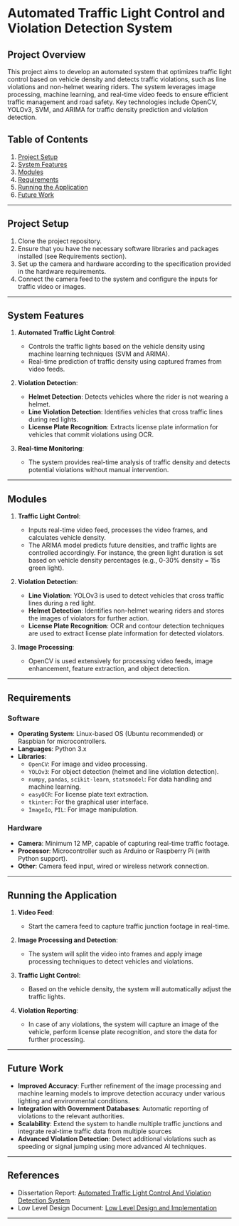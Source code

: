 
# Automated Traffic Light Control and Violation Detection System

## Project Overview

This project aims to develop an automated system that optimizes traffic light control based on vehicle density and detects traffic violations, such as line violations and non-helmet wearing riders. The system leverages image processing, machine learning, and real-time video feeds to ensure efficient traffic management and road safety. Key technologies include OpenCV, YOLOv3, SVM, and ARIMA for traffic density prediction and violation detection.

## Table of Contents
1. [Project Setup](#project-setup)
2. [System Features](#system-features)
3. [Modules](#modules)
4. [Requirements](#requirements)
5. [Running the Application](#running-the-application)
6. [Future Work](#future-work)

---

## Project Setup

1. Clone the project repository.
2. Ensure that you have the necessary software libraries and packages installed (see Requirements section).
3. Set up the camera and hardware according to the specification provided in the hardware requirements.
4. Connect the camera feed to the system and configure the inputs for traffic video or images.

---

## System Features

1. **Automated Traffic Light Control**: 
   - Controls the traffic lights based on the vehicle density using machine learning techniques (SVM and ARIMA).
   - Real-time prediction of traffic density using captured frames from video feeds.
   
2. **Violation Detection**:
   - **Helmet Detection**: Detects vehicles where the rider is not wearing a helmet.
   - **Line Violation Detection**: Identifies vehicles that cross traffic lines during red lights.
   - **License Plate Recognition**: Extracts license plate information for vehicles that commit violations using OCR.

3. **Real-time Monitoring**:
   - The system provides real-time analysis of traffic density and detects potential violations without manual intervention.

---

## Modules

1. **Traffic Light Control**:
   - Inputs real-time video feed, processes the video frames, and calculates vehicle density.
   - The ARIMA model predicts future densities, and traffic lights are controlled accordingly. For instance, the green light duration is set based on vehicle density percentages (e.g., 0-30% density = 15s green light).

2. **Violation Detection**:
   - **Line Violation**: YOLOv3 is used to detect vehicles that cross traffic lines during a red light. 
   - **Helmet Detection**: Identifies non-helmet wearing riders and stores the images of violators for further action.
   - **License Plate Recognition**: OCR and contour detection techniques are used to extract license plate information for detected violators.

3. **Image Processing**:
   - OpenCV is used extensively for processing video feeds, image enhancement, feature extraction, and object detection.
   
---

## Requirements

### Software
- **Operating System**: Linux-based OS (Ubuntu recommended) or Raspbian for microcontrollers.
- **Languages**: Python 3.x
- **Libraries**:
   - `OpenCV`: For image and video processing.
   - `YOLOv3`: For object detection (helmet and line violation detection).
   - `numpy`, `pandas`, `scikit-learn`, `statsmodel`: For data handling and machine learning.
   - `easyOCR`: For license plate text extraction.
   - `tkinter`: For the graphical user interface.
   - `ImageIo`, `PIL`: For image manipulation.

### Hardware
- **Camera**: Minimum 12 MP, capable of capturing real-time traffic footage.
- **Processor**: Microcontroller such as Arduino or Raspberry Pi (with Python support).
- **Other**: Camera feed input, wired or wireless network connection.

---

## Running the Application

1. **Video Feed**: 
   - Start the camera feed to capture traffic junction footage in real-time.
   
2. **Image Processing and Detection**: 
   - The system will split the video into frames and apply image processing techniques to detect vehicles and violations.
   
3. **Traffic Light Control**: 
   - Based on the vehicle density, the system will automatically adjust the traffic lights.
   
4. **Violation Reporting**: 
   - In case of any violations, the system will capture an image of the vehicle, perform license plate recognition, and store the data for further processing.

---

## Future Work

- **Improved Accuracy**: Further refinement of the image processing and machine learning models to improve detection accuracy under various lighting and environmental conditions.
- **Integration with Government Databases**: Automatic reporting of violations to the relevant authorities.
- **Scalability**: Extend the system to handle multiple traffic junctions and integrate real-time traffic data from multiple sources
- **Advanced Violation Detection**: Detect additional violations such as speeding or signal jumping using more advanced AI techniques.

---

## References

- Dissertation Report: [Automated Traffic Light Control And Violation Detection System](#)
- Low Level Design Document: [Low Level Design and Implementation](#)

---

